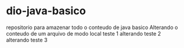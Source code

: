 # dio-java-basico
repositorio para amazenar todo o conteudo de java basico
Alterando o conteudo de um arquivo de modo local teste 1
alterando teste 2   
alterando teste 3

